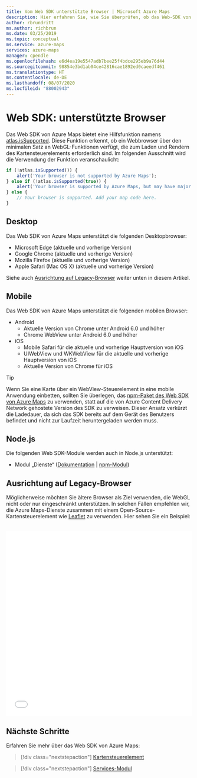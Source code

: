 ```yaml
---
title: Vom Web SDK unterstützte Browser | Microsoft Azure Maps
description: Hier erfahren Sie, wie Sie überprüfen, ob das Web-SDK von Azure Maps einen Browser unterstützt. Sie können eine Liste der unterstützten Browser anzeigen. Außerdem wird erläutert, wie Sie Kartendienste mit Legacy-Browsern verwenden.
author: rbrundritt
ms.author: richbrun
ms.date: 03/25/2019
ms.topic: conceptual
ms.service: azure-maps
services: azure-maps
manager: cpendle
ms.openlocfilehash: e6d4ea19e5547adb7bee25f4bdce295eb9a76d44
ms.sourcegitcommit: 98854e3bd1ab04ce42816cae1892ed0caeedf461
ms.translationtype: HT
ms.contentlocale: de-DE
ms.lasthandoff: 08/07/2020
ms.locfileid: "88002943"
---
```

# <a name="web-sdk-supported-browsers"></a>Web SDK: unterstützte Browser

Das Web SDK von Azure Maps bietet eine Hilfsfunktion namens [atlas.isSupported](https://docs.microsoft.com/javascript/api/azure-maps-control/atlas?view=azure-iot-typescript-latest#issupported-boolean-). Diese Funktion erkennt, ob ein Webbrowser über den minimalen Satz an WebGL-Funktionen verfügt, die zum Laden und Rendern des Kartensteuerelements erforderlich sind. Im folgenden Ausschnitt wird die Verwendung der Funktion veranschaulicht:

```JavaScript
if (!atlas.isSupported()) {
    alert('Your browser is not supported by Azure Maps');
} else if (!atlas.isSupported(true)) {
    alert('Your browser is supported by Azure Maps, but may have major performance caveats.');
} else {
    // Your browser is supported. Add your map code here.
}
```

## <a name="desktop"></a>Desktop

Das Web SDK von Azure Maps unterstützt die folgenden Desktopbrowser:

- Microsoft Edge (aktuelle und vorherige Version)
- Google Chrome (aktuelle und vorherige Version)
- Mozilla Firefox (aktuelle und vorherige Version)
- Apple Safari (Mac OS X) (aktuelle und vorherige Version)

Siehe auch [Ausrichtung auf Legacy-Browser](#Target-Legacy-Browsers) weiter unten in diesem Artikel.

## <a name="mobile"></a>Mobile

Das Web SDK von Azure Maps unterstützt die folgenden mobilen Browser:

- Android
  - Aktuelle Version von Chrome unter Android 6.0 und höher
  - Chrome WebView unter Android 6.0 und höher
- iOS
  - Mobile Safari für die aktuelle und vorherige Hauptversion von iOS
  - UIWebView und WKWebView für die aktuelle und vorherige Hauptversion von iOS
  - Aktuelle Version von Chrome für iOS

> [!TIP]
> Wenn Sie eine Karte über ein WebView-Steuerelement in eine mobile Anwendung einbetten, sollten Sie überlegen, das [npm-Paket des Web SDK von Azure Maps](https://www.npmjs.com/package/azure-maps-control) zu verwenden, statt auf die von Azure Content Delivery Network gehostete Version des SDK zu verweisen. Dieser Ansatz verkürzt die Ladedauer, da sich das SDK bereits auf dem Gerät des Benutzers befindet und nicht zur Laufzeit heruntergeladen werden muss.

## <a name="nodejs"></a>Node.js

Die folgenden Web SDK-Module werden auch in Node.js unterstützt:

- Modul „Dienste“ ([Dokumentation](how-to-use-services-module.md) | [npm-Modul](https://www.npmjs.com/package/azure-maps-rest))

## <a name="target-legacy-browsers"></a><a name="Target-Legacy-Browsers"></a>Ausrichtung auf Legacy-Browser

Möglicherweise möchten Sie ältere Browser als Ziel verwenden, die WebGL nicht oder nur eingeschränkt unterstützen. In solchen Fällen empfehlen wir, die Azure Maps-Dienste zusammen mit einem Open-Source-Kartensteuerelement wie [Leaflet](https://leafletjs.com/) zu verwenden. Hier sehen Sie ein Beispiel:

<br/>

<iframe height="500" style="width: 100%;" scrolling="no" title="Azure Maps und Broschüre" src="//codepen.io/azuremaps/embed/GeLgyx/?height=500&theme-id=0&default-tab=html,result" frameborder="no" allowtransparency="true" allowfullscreen="true">
Weitere Informationen finden Sie unter <a href='https://codepen.io/azuremaps/pen/GeLgyx/'>Azure Maps + Leaflet</a> (Azure Maps und Broschüre) in Azure Maps (<a href='https://codepen.io/azuremaps'>@azuremaps</a>) auf <a href='https://codepen.io'>CodePen</a>.
</iframe>


## <a name="next-steps"></a>Nächste Schritte

Erfahren Sie mehr über das Web SDK von Azure Maps:

> [!div class="nextstepaction"]
> [Kartensteuerelement](how-to-use-map-control.md)

> [!div class="nextstepaction"]
> [Services-Modul](how-to-use-services-module.md)
